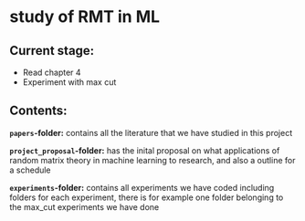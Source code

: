# study of RMT in ML

## Current stage:
- Read chapter 4
- Experiment with max cut


## Contents:
__`papers`-folder:__ contains all the literature that we have studied in this project

__`project_proposal`-folder:__ has the inital proposal on what applications of random matrix theory in machine learning to research, and also a outline for a schedule

__`experiments`-folder:__ contains all experiments we have coded including folders for each experiment, there is for example one folder belonging to the max_cut experiments we have done
